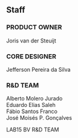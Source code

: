 ## Staff

### PRODUCT OWNER
Joris van der Steuijt

### CORE DESIGNER
Jefferson Pereira da Silva

### R&D TEAM
Alberto Molero Jurado  
Eduardo Elias Saleh  
Fábio Santos Franco  
José Moisés P. Gonçalves  

LAB15 BV
R&D TEAM